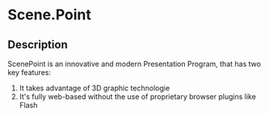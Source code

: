 Scene.Point
==================================================
Description
--------------------------------------
ScenePoint is an innovative and modern Presentation Program, that has two key features:

1. It takes advantage of 3D graphic technologie
2. It's fully web-based without the use of proprietary browser plugins like Flash

